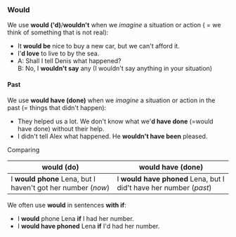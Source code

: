 ### Would

We use **would ('d)**/**wouldn't** when we _imagine_ a situation or action ( = we think of something that is not real):  

- It **would be** nice to buy a new car, but we can't afford it.
- I'**d love** to live to by the sea.
- A: Shall I tell Denis what happened?  
  B: No, I **wouldn't say** any (I wouldn't say anything in your situation)

#### Past

We use **would have (done)** when we _imagine_ a situation or action in the past (= things that didn't happen):
- They helped us a lot. We don't know what we'**d have done** (=would have done) without their help.
- I didn't tell Alex what happened. He **wouldn't have been** pleased.

Comparing

|would (do)|would have (done)|
|---|---|
|I **would phone** Lena, but I haven't got her number (_now_)|I **would have phoned** Lena, but I did't have her number (_past_)

We often use **would** in sentences **with if**:
- I **would** phone Lena **if** I had her number.
- I **would have phoned** Lena **if** I'd had her number.